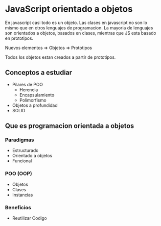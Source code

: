 
# JavaScript orientado a objetos

En javascript casi todo es un objeto.
Las clases en javascript no son lo mismo que en otros lenguajes de programacion.
La mayoria de lenguajes son orientados a objetos, basados en clases, mientras que JS esta basado en prototipos.

Nuevos elementos => Objetos => Prototipos

Todos los objetos estan creados a partir de prototipos.

## Conceptos a estudiar

- Pilares de POO
  - Herencia
  - Encapsulamiento
  - Polimorfismo
- Objetos a profundidad
- SOLID

## Que es programacion orientada a objetos

### Paradigmas

- Estructurado
- Orientado a objetos
- Funcional

### POO (OOP)

- Objetos
- Clases
- Instancias


### Beneficios

- Reutilizar Codigo
